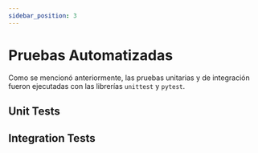 ```yaml
---
sidebar_position: 3
---
```


# Pruebas Automatizadas

Como se mencionó anteriormente, las pruebas unitarias y de integración fueron ejecutadas con las librerías `unittest` y `pytest`.

## Unit Tests

## Integration Tests
